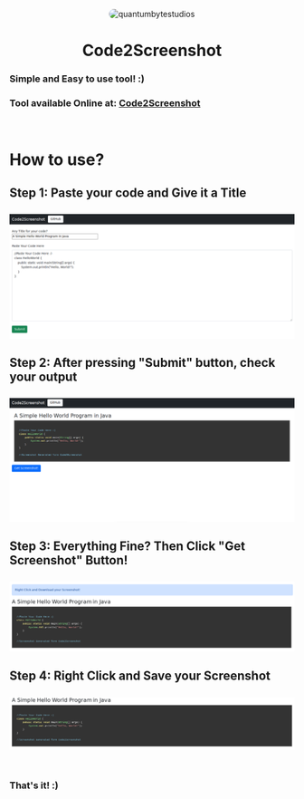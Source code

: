 <p align="center">
<img style="border-radius: 15px;" width="300px" height="300px" src="https://quantumdrive.000webhostapp.com/Code2Screenshot/SampleImages/icon.png" alt="quantumbytestudios">
  <h1 align="center">Code2Screenshot</h1>
</p>

### Simple and Easy to use tool! :) 
### Tool available Online at: <a href="https://quantumdrive.000webhostapp.com/Code2Screenshot/src/SampleImages/icon.png">Code2Screenshot</a>

<br>

# How to use?
<h2>
Step 1: Paste your code and Give it a Title<br><br>
<img src="src/SampleImages/01PasteCodeAndTitle.png" alt="Step Image"><br><br>
Step 2: After pressing "Submit" button, check your output<br><br>
<img src="src/SampleImages/02CheckYourOutput.png" alt="Step Image"><br><br>
Step 3: Everything Fine? Then Click "Get Screenshot" Button!<br><br>
<img src="src/SampleImages/03GenerateAScreenshotForYourself.png" alt="Step Image"><br><br>
Step 4: Right Click and Save your Screenshot<br><br>
<img src="src/SampleImages/04Output.png" alt="Step Image"><br><br>
</h2>

<h3>That's it! :)</h3>
